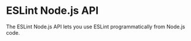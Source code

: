 # ESLint Node.js API

The ESLint Node.js API lets you use ESLint programmatically from Node.js code.